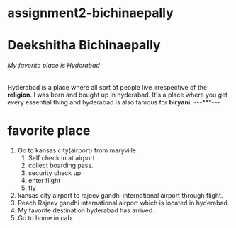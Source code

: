 # assignment2-bichinaepally
# Deekshitha Bichinaepally
###### My favorite place is Hyderabad
Hyderabad is a place where all sort of people live irrespective of the **religion**. I was born and bought up in hyderabad. It's a place where you get every essential thing and hyderabad is also famous for **biryani**. 
---***---
# favorite place
 
 1. Go to kansas city(airport) from maryville
    1. Self check in at airport
    2. collect boarding pass.
    3. security check up
    4. enter flight
    5. fly
 2. kansas city airport to rajeev gandhi international airport through flight.
 3.  Reach Rajeev gandhi international airport which is located in hyderabad.
 4. My favorite destination hyderabad has arrived.
 5. Go to home in cab.